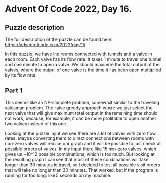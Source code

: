 # Advent Of Code 2022, Day 16.

## Puzzle description
The full description of the puzzle can be found here: https://adventofcode.com/2022/day/15.

In this puzzle, we have the rooms connected with tunnels and a valve in each room. Each valve has its flow rate. It takes 1 minute to travel one tunnel and one minute to open a valve. We should maximize the total output of the valves, where the output of one valve is the time it has been open multiplied by its flow rate.

## Part 1

This seems like an NP-complete problem, somewhat similar to the traveling salesman problem. The naive greedy approach where we just select the next valve that will give maximum total output in the remaining time should not work, because, for example, it can be more profitable to open another two valves instead of this one.

Looking at the puzzle input we see there are a lot of valves with zero flow rates. Maybe converting them to direct connections between rooms with non-zero valves will reduce our graph and it will be possible to just check all possible orders of valves. In my input there like 15 non-zero valves, which gives us ~10^12 possible combinations, which is too much. But looking at the resulting graph I can see that most of these combinations will take longer than 30 minutes to travel, so I decided to test all possible visit orders that will take no longer than 30 minutes. That worked, but if the program is running for too long: like 5 seconds on my machine. 